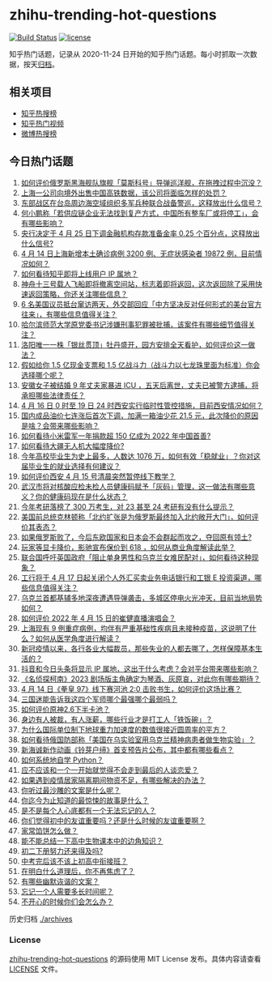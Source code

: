 # zhihu-trending-hot-questions

[![Build Status](https://github.com/justjavac/zhihu-trending-hot-questions/workflows/ci/badge.svg?branch=master)](https://github.com/justjavac/zhihu-trending-hot-questions/actions)
[![license](https://img.shields.io/github/license/justjavac/zhihu-trending-hot-questions)](https://github.com/justjavac/zhihu-trending-hot-questions/blob/master/LICENSE)

知乎热门话题，记录从 2020-11-24 日开始的知乎热门话题。每小时抓取一次数据，按天[归档](./archives)。

## 相关项目

- [知乎热搜榜](https://github.com/justjavac/zhihu-trending-top-search)
- [知乎热门视频](https://github.com/justjavac/zhihu-trending-hot-video)
- [微博热搜榜](https://github.com/justjavac/weibo-trending-hot-search)

## 今日热门话题

<!-- BEGIN -->
<!-- 最后更新时间 Sat Apr 16 2022 01:25:26 GMT+0800 (China Standard Time) -->

1. [如何评价俄罗斯黑海舰队旗舰「莫斯科号」导弹巡洋舰，在拖拽过程中沉没？](https://www.zhihu.com/question/528028399)
1. [上海一公司向境外出售中国高铁数据，该公司将面临怎样的处罚？](https://www.zhihu.com/question/527949526)
1. [东部战区在台岛周边海空域组织多军兵种联合战备警巡，这释放出什么信号？](https://www.zhihu.com/question/528083246)
1. [何小鹏称「若供应链企业无法找到复产方式，中国所有整车厂或将停工」，会有哪些影响？](https://www.zhihu.com/question/527966984)
1. [央行决定于 4 月 25 日下调金融机构存款准备金率 0.25 个百分点，这释放出什么信号?](https://www.zhihu.com/question/528137359)
1. [4 月 14 日上海新增本土确诊病例 3200 例、无症状感染者 19872 例，目前情况如何？](https://www.zhihu.com/question/528032763)
1. [如何看待知乎即将上线用户 IP 属地？](https://www.zhihu.com/question/528141053)
1. [神舟十三号载人飞船即将撤离空间站，标志着即将返回，这次返回除了采用快速返回策略，你还关注哪些信息？](https://www.zhihu.com/question/528030527)
1. [6 名美国议员抵台窜访两天，外交部回应「中方坚决反对任何形式的美台官方往来」，有哪些信息值得关注？](https://www.zhihu.com/question/528034256)
1. [哈尔滨师范大学原党委书记涉嫌刑事犯罪被批捕，该案件有哪些细节值得关注？](https://www.zhihu.com/question/528063364)
1. [洛阳唯一一株「银丝贯顶」牡丹盛开，园方安排全天看护，如何评价这一做法？](https://www.zhihu.com/question/527773754)
1. [假如给你 1.5 亿现金支票和 1.5 亿战斗力（战斗力以七龙珠里面为标准）你会选择哪个呢？](https://www.zhihu.com/question/518542425)
1. [安徽女子被结婚 9 年丈夫家暴进 ICU ，五天后离世，丈夫已被警方逮捕，将承担哪些法律责任？](https://www.zhihu.com/question/527978910)
1. [4 月 16 日 0 时至 19 日 24 时西安实行临时性管控措施，目前西安情况如何？](https://www.zhihu.com/question/528172054)
1. [国内成品油价七连涨后首次下调，加满一箱油少花 21.5 元，此次降价的原因是啥？会带来哪些影响？](https://www.zhihu.com/question/528123868)
1. [如何看待小米雷军一年捐款超 150 亿成为 2022 年中国首善?](https://www.zhihu.com/question/528034351)
1. [如何看待大疆无人机大幅度降价?](https://www.zhihu.com/question/527513140)
1. [今年高校毕业生为史上最多，人数达 1076 万，如何有效「稳就业」？你对这届毕业生的就业选择有何建议？](https://www.zhihu.com/question/528049628)
1. [如何评价西安 4 月 15 号清晨突然暂停线下教学？](https://www.zhihu.com/question/528033815)
1. [武汉市将对核酸应检未检人员健康码赋予「灰码」管理，这一做法有哪些意义？你的健康码现在是什么状态？](https://www.zhihu.com/question/528128741)
1. [今年考研落榜了 300 万考生，对 23 甚至 24 考研有没有什么提示？](https://www.zhihu.com/question/521715966)
1. [美国前总统克林顿称「北约扩张是为俄罗斯最终加入北约敞开大门」，如何评价其表态？](https://www.zhihu.com/question/527517884)
1. [如果俄罗斯败了，今后东欧国家和日本会不会群起而攻之，夺回原有领土?](https://www.zhihu.com/question/527283894)
1. [玩家等显卡降价，影驰宣布保价到 618 ，如何从商业角度解读此举？](https://www.zhihu.com/question/527940925)
1. [联合国呼吁英国政府「阻止单身男性和乌克兰女难民配对」，如何看待这种现象？](https://www.zhihu.com/question/527876641)
1. [工行将于 4 月 17 日起关闭个人外汇买卖业务电话银行和工银 E 投资渠道，哪些信息值得关注？](https://www.zhihu.com/question/527760465)
1. [乌克兰首都基辅多地深夜遭遇导弹袭击，多城区停电火光冲天，目前当地局势如何？](https://www.zhihu.com/question/528096420)
1. [如何评价 2022 年 4 月 15 日的崔健直播演唱会？](https://www.zhihu.com/question/528151619)
1. [上海现有 9 例重症病例，均伴有严重基础性疾病且未接种疫苗，这说明了什么？如何从医学角度进行解读？](https://www.zhihu.com/question/528122218)
1. [新冠疫情以来，各行各业大幅裁员，那些失业的人都去哪了，怎样保障基本生活的？](https://www.zhihu.com/question/525465563)
1. [抖音和今日头条将显示 IP 属地，这出于什么考虑？会对平台带来哪些影响？](https://www.zhihu.com/question/528090210)
1. [《名侦探柯南》2023 剧场版主角确定为琴酒、灰原哀，对此你有哪些期待？](https://www.zhihu.com/question/528053783)
1. [4 月 14 日《拳皇 97》线下赛河池 2:0 击败书生，如何评价这场比赛？](https://www.zhihu.com/question/527969460)
1. [三国迷能告诉我这四个军师哪个最强哪个最弱吗？](https://www.zhihu.com/question/526559212)
1. [如何评价原神2.6下半卡池？](https://www.zhihu.com/question/527829190)
1. [身边有人被裁，有人涨薪，哪些行业才是打工人「铁饭碗」？](https://www.zhihu.com/question/527848926)
1. [为什么国际单位制下地球重力加速度的数值很接近圆周率的平方？](https://www.zhihu.com/question/21230794)
1. [如何看待俄国防部称「美国在乌实验室用乌克兰精神病患者做生物实验」？](https://www.zhihu.com/question/528002063)
1. [新海诚新作动画《铃芽户缔》首支预告片公布，其中都有哪些看点？](https://www.zhihu.com/question/527225348)
1. [如何系统地自学 Python？](https://www.zhihu.com/question/29138020)
1. [应不应该和一个一开始就觉得不会走到最后的人谈恋爱？](https://www.zhihu.com/question/528101020)
1. [如果遇到疫情居家隔离期间物资不足，有哪些解决的办法？](https://www.zhihu.com/question/528087783)
1. [你听过最沙雕的文案是什么呢？](https://www.zhihu.com/question/516857687)
1. [你迄今为止知道的最惊悚的故事是什么？](https://www.zhihu.com/question/455169237)
1. [是不是每个人心底都有一个无法忘记的人？](https://www.zhihu.com/question/528029857)
1. [你们觉得初中的友谊重要吗？还是什么时候的友谊重要啊？](https://www.zhihu.com/question/527916050)
1. [家常馅饼怎么做？](https://www.zhihu.com/question/446389506)
1. [能不能总结一下高中生物课本中的边角知识？](https://www.zhihu.com/question/379424271)
1. [初二下册努力还来得及吗?](https://www.zhihu.com/question/527163982)
1. [中考完后该不该上初高中衔接班？](https://www.zhihu.com/question/528127956)
1. [在明白什么道理后，你不再焦虑了？](https://www.zhihu.com/question/511311505)
1. [有哪些幽默诙谐的文案？](https://www.zhihu.com/question/404508100)
1. [忘记一个人需要多长时间呢？](https://www.zhihu.com/question/527980771)
1. [不开心的时候你们会怎么办？](https://www.zhihu.com/question/380055066)

<!-- END -->

历史归档 [./archives](./archives)

### License

[zhihu-trending-hot-questions](https://github.com/justjavac/zhihu-trending-hot-questions)
的源码使用 MIT License 发布。具体内容请查看 [LICENSE](./LICENSE) 文件。
